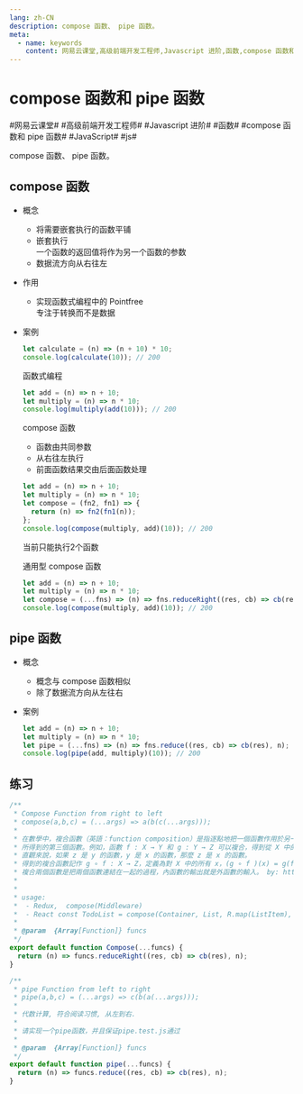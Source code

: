 ```yaml
---
lang: zh-CN
description: compose 函数、 pipe 函数。
meta:
  - name: keywords
    content: 网易云课堂,高级前端开发工程师,Javascript 进阶,函数,compose 函数和 pipe 函数,JavaScript,js
---
```


# compose 函数和 pipe 函数

\#网易云课堂#
\#高级前端开发工程师#
\#Javascript 进阶#
\#函数#
\#compose 函数和 pipe 函数#
\#JavaScript#
\#js#

compose 函数、 pipe 函数。

## compose 函数

* 概念
  * 将需要嵌套执行的函数平铺
  * 嵌套执行  
    一个函数的返回值将作为另一个函数的参数
  * 数据流方向从右往左
* 作用
  * 实现函数式编程中的 Pointfree  
    专注于转换而不是数据
* 案例

  ```js
  let calculate = (n) => (n + 10) * 10;
  console.log(calculate(10)); // 200
  ```

  函数式编程

  ```js
  let add = (n) => n + 10;
  let multiply = (n) => n * 10;
  console.log(multiply(add(10))); // 200
  ```

  compose 函数

  * 函数由共同参数
  * 从右往左执行
  * 前面函数结果交由后面函数处理

  ```js
  let add = (n) => n + 10;
  let multiply = (n) => n * 10;
  let compose = (fn2, fn1) => {
    return (n) => fn2(fn1(n));
  };
  console.log(compose(multiply, add)(10)); // 200
  ```

  当前只能执行2个函数

  通用型 compose 函数

  ```js
  let add = (n) => n + 10;
  let multiply = (n) => n * 10;
  let compose = (...fns) => (n) => fns.reduceRight((res, cb) => cb(res), n);
  console.log(compose(multiply, add)(10)); // 200
  ```

## pipe 函数

* 概念
  * 概念与 compose 函数相似
  * 除了数据流方向从左往右
* 案例

  ```js
  let add = (n) => n + 10;
  let multiply = (n) => n * 10;
  let pipe = (...fns) => (n) => fns.reduce((res, cb) => cb(res), n);
  console.log(pipe(add, multiply)(10)); // 200
  ```

## 练习

```js
/**
 * Compose Function from right to left
 * compose(a,b,c) = (...args) => a(b(c(...args)));
 *
 * 在數學中，複合函數（英語：function composition）是指逐點地把一個函數作用於另一個函數的結果，
 * 所得到的第三個函數。例如，函數 f : X → Y 和 g : Y → Z 可以複合，得到從 X 中的 x 映射到 Z 中 g(f(x)) 的函數。
 * 直觀來說，如果 z 是 y 的函數，y 是 x 的函數，那麼 z 是 x 的函數。
 * 得到的複合函數記作 g ∘ f : X → Z，定義為對 X 中的所有 x，(g ∘ f )(x) = g(f(x))。[note 1] 直觀地說，
 * 複合兩個函數是把兩個函數連結在一起的過程，內函數的輸出就是外函數的輸入。 by: https://zh.wikipedia.org/wiki/复合函数
 *
 *
 * usage:
 *  - Redux,  compose(Middleware)
 *  - React const TodoList = compose(Container, List, R.map(ListItem), items);
 *
 * @param  {Array[Function]} funcs
 */
export default function Compose(...funcs) {
  return (n) => funcs.reduceRight((res, cb) => cb(res), n);
}
```

```js
/**
 * pipe Function from left to right
 * pipe(a,b,c) = (...args) => c(b(a(...args)));
 *
 * 代数计算, 符合阅读习惯, 从左到右.
 *
 * 请实现一个pipe函数，并且保证pipe.test.js通过
 *
 * @param  {Array[Function]} funcs
 */
export default function pipe(...funcs) {
  return (n) => funcs.reduce((res, cb) => cb(res), n);
}
```